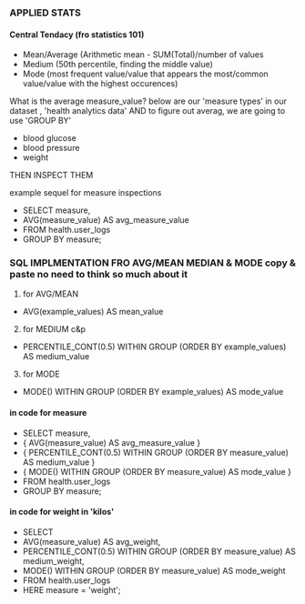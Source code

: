 ### APPLIED STATS
#### Central Tendacy (fro statistics 101)
- Mean/Average (Arithmetic mean - SUM(Total)/number of values
- Medium (50th percentile, finding the middle value)
- Mode (most frequent value/value that appears the most/common value/value with the highest occurences)

What is the average measure_value? below are our 'measure types' in our dataset , 'health analytics data' AND to figure out averag, we are going to use 'GROUP BY'
- blood glucose
- blood pressure
- weight

THEN INSPECT THEM 

example sequel for measure inspections
- SELECT
 measure,
 - AVG(measure_value) AS avg_measure_value
- FROM
  health.user_logs
- GROUP BY
 measure;
 
 ### SQL IMPLMENTATION FRO AVG/MEAN MEDIAN & MODE copy & paste no need to think so much about it
 1. for AVG/MEAN
 - AVG(example_values) AS mean_value
 2. for MEDIUM c&p
 - PERCENTILE_CONT(0.5) WITHIN GROUP (ORDER BY example_values) AS medium_value
 3. for MODE
 - MODE() WITHIN GROUP (ORDER BY example_values) AS mode_value
 
 #### in code for measure
- SELECT
 measure,
- { AVG(measure_value) AS avg_measure_value }
- { PERCENTILE_CONT(0.5) WITHIN GROUP (ORDER BY measure_value) AS medium_value }
- { MODE() WITHIN GROUP (ORDER BY measure_value) AS mode_value }
- FROM
  health.user_logs
- GROUP BY
 measure;
 
 #### in code for weight in 'kilos'
- SELECT
- AVG(measure_value) AS avg_weight,
- PERCENTILE_CONT(0.5) WITHIN GROUP (ORDER BY measure_value) AS medium_weight,
- MODE() WITHIN GROUP (ORDER BY measure_value) AS mode_weight
- FROM
  health.user_logs
- HERE measure = 'weight';
  
  
